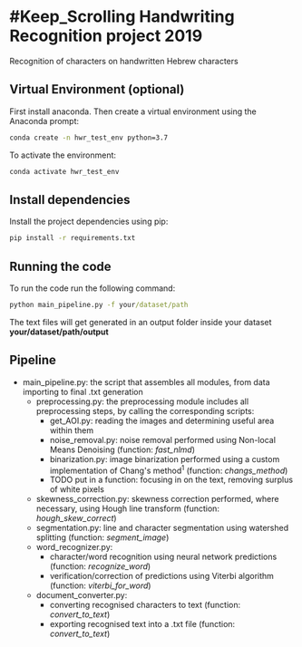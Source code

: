 # #Keep_Scrolling Handwriting Recognition project 2019
Recognition of characters on handwritten Hebrew characters

## Virtual Environment (optional)
First install anaconda. Then create a virtual environment using the Anaconda prompt:
```bat
conda create -n hwr_test_env python=3.7
```
To activate the environment:
```bat
conda activate hwr_test_env
```

## Install dependencies
Install the project dependencies using pip:
```bat
pip install -r requirements.txt
```

## Running the code
To run the code run the following command:
```bat
python main_pipeline.py -f your/dataset/path
```
The text files will get generated in an output folder inside your dataset **your/dataset/path/output**

## Pipeline
* main_pipeline.py: the script that assembles all modules, from data importing to final .txt generation
  - preprocessing.py: the preprocessing module includes all preprocessing steps, by calling the corresponding scripts:
    - get_AOI.py: reading the images and determining useful area within them
    - noise_removal.py: noise removal performed using Non-local Means Denoising (function: _fast_nlmd_)
    - binarization.py: image binarization performed using a custom implementation of Chang's method<sup>1</sup> (function: _changs_method_)
    - TODO put in a function: focusing in on the text, removing surplus of white pixels
  - skewness_correction.py: skewness correction performed, where necessary, using Hough line transform (function: _hough_skew_correct_)
  - segmentation.py: line and character segmentation using watershed splitting (function: _segment_image_)
  - word_recognizer.py:
    - character/word recognition using neural network predictions (function: _recognize_word_)
    - verification/correction of predictions using Viterbi algorithm (function: _viterbi_for_word_)
  - document_converter.py: 
    - converting recognised characters to text (function: _convert_to_text_)
    - exporting recognised text into a .txt file (function: _convert_to_text_)
